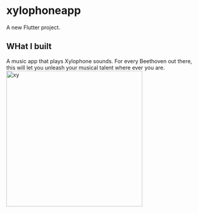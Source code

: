 # xylophoneapp

A new Flutter project.

## WHat I built

A music app that plays Xylophone sounds. 
For every Beethoven out there, this will let you unleash your musical talent where ever you are.
<img width="358" alt="xy" src="https://user-images.githubusercontent.com/90369129/233087343-aa588b41-324b-4060-88f8-ddf802c34694.png">
